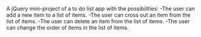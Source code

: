 A jQuery mini-project of a to do list app with the possibilities:
    -The user can add a new item to a list of items.
    -The user can cross out an item from the list of items.
    -The user can delete an item from the list of items.
    -The user can change the order of items in the list of items.
